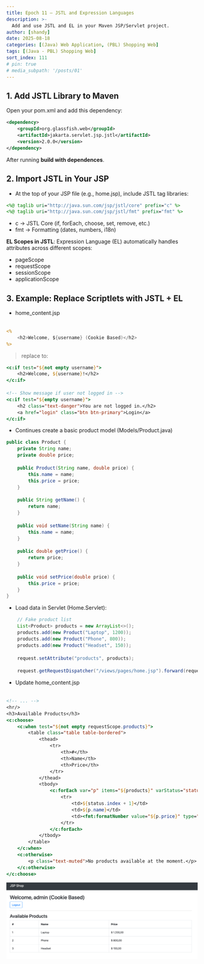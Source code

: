 ```yaml
---
title: Epoch 11 – JSTL and Expression Languages
description: >-
  Add and use JSTL and EL in your Maven JSP/Servlet project.
author: [shandy]
date: 2025-08-18
categories: [(Java) Web Application, (PBL) Shopping Web]
tags: [(Java - PBL) Shopping Web]
sort_index: 111
# pin: true
# media_subpath: '/posts/01'
---
```


## 1. Add JSTL Library to Maven

Open your pom.xml and add this dependency:

```xml
<dependency>
    <groupId>org.glassfish.web</groupId>
    <artifactId>jakarta.servlet.jsp.jstl</artifactId>
    <version>2.0.0</version>
</dependency>
```

After running **build with dependences**.

## 2. Import JSTL in Your JSP

- At the top of your JSP file (e.g., home.jsp), include JSTL tag libraries:

```jsp
<%@ taglib uri="http://java.sun.com/jsp/jstl/core" prefix="c" %>
<%@ taglib uri="http://java.sun.com/jsp/jstl/fmt" prefix="fmt" %>
```

- c → JSTL Core (if, forEach, choose, set, remove, etc.)
- fmt → Formatting (dates, numbers, i18n)

**EL Scopes in JSTL**: Expression Language (EL) automatically handles attributes across different scopes:
- pageScope
- requestScope
- sessionScope
- applicationScope

## 3. Example: Replace Scriptlets with JSTL + EL

- home_content.jsp

```jsp

<%
    <h2>Welcome, ${username} (Cookie Based)</h2>
%>

```

> replace to:

```jsp
<c:if test="${not empty username}">
    <h2>Welcome, ${username}!</h2>
</c:if>

<!-- Show message if user not logged in -->
<c:if test="${empty username}">
    <h2 class="text-danger">You are not logged in.</h2>
    <a href="login" class="btn btn-primary">Login</a>
</c:if>
```

- Continues create a basic product model (Models/Product.java)

```java
public class Product {
    private String name;
    private double price;
    
    public Product(String name, double price) {
        this.name = name;
        this.price = price;
    }

    public String getName() {
        return name;
    }

    public void setName(String name) {
        this.name = name;
    }

    public double getPrice() {
        return price;
    }

    public void setPrice(double price) {
        this.price = price;
    }
}
```

- Load data in Servlet (Home.Servlet):

```java
    // Fake product list
    List<Product> products = new ArrayList<>();
    products.add(new Product("Laptop", 1200));
    products.add(new Product("Phone", 800));
    products.add(new Product("Headset", 150));
    
    request.setAttribute("products", products);

    request.getRequestDispatcher("/views/pages/home.jsp").forward(request, response);
```

- Update home_content.jsp

```jsp

<!-- ... -->
<hr/>
<h3>Available Products</h3>
<c:choose>
    <c:when test="${not empty requestScope.products}">
        <table class="table table-bordered">
            <thead>
                <tr>
                    <th>#</th>
                    <th>Name</th>
                    <th>Price</th>
                </tr>
            </thead>
            <tbody>
                <c:forEach var="p" items="${products}" varStatus="status">
                    <tr>
                        <td>${status.index + 1}</td>
                        <td>${p.name}</td>
                        <td><fmt:formatNumber value="${p.price}" type="currency" currencySymbol="$" /></td>
                    </tr>
                </c:forEach>
            </tbody>
        </table>
    </c:when>
    <c:otherwise>
        <p class="text-muted">No products available at the moment.</p>
    </c:otherwise>
</c:choose>

```

![](/assets/img/2025-08-19-11-31-08.png)